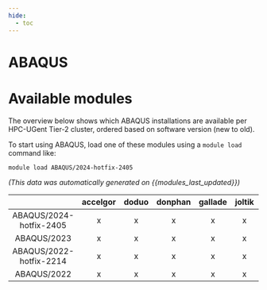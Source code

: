 ```yaml
---
hide:
  - toc
---
```


ABAQUS
======

# Available modules


The overview below shows which ABAQUS installations are available per HPC-UGent Tier-2 cluster, ordered based on software version (new to old).

To start using ABAQUS, load one of these modules using a `module load` command like:

```shell
module load ABAQUS/2024-hotfix-2405
```

*(This data was automatically generated on {{modules_last_updated}})*  

| |accelgor|doduo|donphan|gallade|joltik|litleo|shinx|
| :---: | :---: | :---: | :---: | :---: | :---: | :---: | :---: |
|ABAQUS/2024-hotfix-2405|x|x|x|x|x|x|x|
|ABAQUS/2023|x|x|x|x|x|x|x|
|ABAQUS/2022-hotfix-2214|x|x|x|x|x|x|x|
|ABAQUS/2022|x|x|x|x|x|x|x|
